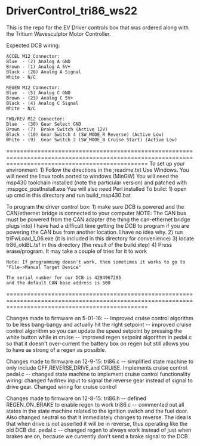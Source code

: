 # DriverControl_tri86_ws22
This is the repo for the EV Driver controls box that was ordered along with the Tritium Wavesculptor Motor Controller.

Expected DCB wiring:

	ACCEL M12 Connector:
	Blue  - (2) Analog A GND
	Brown - (1) Analog A 5V+
	Black - (20) Analog A Signal
	White - N/C

	REGEN M12 Connector:
	Blue  - (5) Analog C GND
	Brown - (23) Analog C 5V+
	Black - (4) Analog C Signal
	White - N/C

	FWD/REV M12 Connector:
	Blue  - (30) Gear Select GND
	Brown - (7)  Brake Switch (Active 12V)
	Black - (10) Gear Switch 4 (SW_MODE_R Reverse) (Active Low)
	White - (9)  Gear Switch 2 (SW_MODE_B Cruise Start) (Active Low)




=====================================================================================================================================================
To set up your environment:
	1) Follow the directions in the ;readme.txt
			Use Windows. You will need the linux tools ported to windows (MinGW)
			You will need the msp430 toolchain installed (note the particular version) and patched with ;mspgcc_postInstall.exe
			Yuu will also need Perl installed
To build:
	1) open up cmd in this directory and run build_msp430.bat
	
To program the driver control box:
	1) make sure DCB is powered and the CAN/ethernet bridge is connected to your computer
		NOTE: The CAN bus must be powered from the CAN adapter (the thing the can-ethernet bridge plugs into) I have had a difficult time getting
				the DCB to program if you are powering the CAN bus from another location. I have no idea why.
	2) run triFwLoad_1_06.exe (it is included in this directory for convenience)
	3) locate tr86_oldBL.tsf in this directory (the result of the build step)
	4) Press erase/program. It may take a couple of tries for it to work

	Note: If programming doesn't work, then sometimes it works to go to "File->Manual Target Device"
	
	The serial number for our DCB is 4294967295
	and the default CAN base address is 500
=====================================================================================================================================================

Changes made to firmware on 5-01-16:
	-- Improved cruise control algorithm to be less bang-bangy and actually hit the right setpoint
	-- improved cruise control algorithm so you can update the speed setpoint by pressing the white button while in cruise
	-- improved regen setpoint algorithm in pedal.c so that it doesn't over-current the battery box on regen but still allows
		you to have as strong of a regen as possible.
	
Changes made to firmware on 12-9-15:
	tri86.c -- simplified state machine to only include OFF,REVERSE,DRIVE,and CRUISE. Implements cruise control. 
	pedal.c -- changed state machine to implement cruise control functionality
	wiring: changed fwd/rev input to signal the reverse gear instead of signal to drive gear. Changed wiring for cruise control
	
Changes made to firmware on 12-8-15:
	tri86.h -- defined REGEN_ON_BRAKE to enable regen to work
	tri86.c -- commented out all states in the state machine related to the 
				ignition switch and the fuel door. Also changed neutral so
				that it immediately changes to reverse. The idea is that when drive is not
				asserted it will be in reverse, thus operating like the old DCB did.
	pedal.c -- changed regen to always work instead of just when brakes are on, because we currently don't
				send a brake signal to the DCB
	
	

